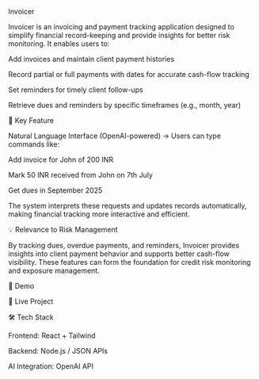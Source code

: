 Invoicer

Invoicer is an invoicing and payment tracking application designed to simplify financial record-keeping and provide insights for better risk monitoring. It enables users to:

Add invoices and maintain client payment histories

Record partial or full payments with dates for accurate cash-flow tracking

Set reminders for timely client follow-ups

Retrieve dues and reminders by specific timeframes (e.g., month, year)

🔑 Key Feature

Natural Language Interface (OpenAI-powered) → Users can type commands like:

Add invoice for John of 200 INR

Mark 50 INR received from John on 7th July

Get dues in September 2025

The system interprets these requests and updates records automatically, making financial tracking more interactive and efficient.

💡 Relevance to Risk Management

By tracking dues, overdue payments, and reminders, Invoicer provides insights into client payment behavior and supports better cash-flow visibility. These features can form the foundation for credit risk monitoring and exposure management.

🚀 Demo

🔗 Live Project

🛠️ Tech Stack

Frontend: React + Tailwind

Backend: Node.js / JSON APIs

AI Integration: OpenAI API
